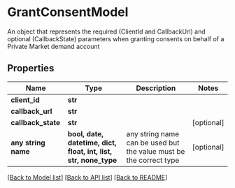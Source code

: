 # GrantConsentModel

An object that represents the required (ClientId and CallbackUrl) and optional (CallbackState) parameters when granting consents on behalf of a Private Market demand account

## Properties
Name | Type | Description | Notes
------------ | ------------- | ------------- | -------------
**client_id** | **str** |  | 
**callback_url** | **str** |  | 
**callback_state** | **str** |  | [optional] 
**any string name** | **bool, date, datetime, dict, float, int, list, str, none_type** | any string name can be used but the value must be the correct type | [optional]

[[Back to Model list]](../README.md#documentation-for-models) [[Back to API list]](../README.md#documentation-for-api-endpoints) [[Back to README]](../README.md)


